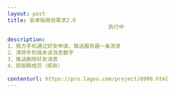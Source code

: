 ```yaml
---                
layout: post       
title: 安卓版微信需求2.0
                                执行中
           
description: 
1、我方手机通过好友申请，推送服务器一条消息  
2、清除手机端未读消息数字    
3、推送删除好友消息        
4、获取群成员（昵称）
     
contenturl: https://pro.lagou.com/project/6990.html      
---                 
```


